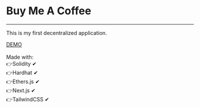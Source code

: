 # Buy Me A Coffee
<hr/>
<p>This is my first decentralized application.</p>
<a href="https://buy-me-ac-offee-da-pp.vercel.app/">DEMO</a><br/><br/>
Made with:<br/>
 👉Solidity ✔<br/>
 👉Hardhat ✔<br/>
 👉Ethers.js ✔<br/>
 👉Next.js ✔<br/>
 👉TailwindCSS ✔
